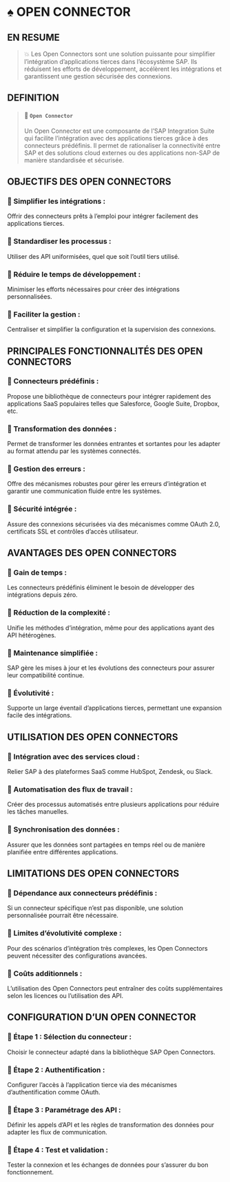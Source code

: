 # ♠ OPEN CONNECTOR

## EN RESUME

> :boom: Les Open Connectors sont une solution puissante pour simplifier l’intégration d’applications tierces dans l’écosystème SAP. Ils réduisent les efforts de développement, accélèrent les intégrations et garantissent une gestion sécurisée des connexions.

## DEFINITION

> #### :bookmark: `Open Connector`
>
> Un Open Connector est une composante de l’SAP Integration Suite qui facilite l’intégration avec des applications tierces grâce à des connecteurs prédéfinis.
> Il permet de rationaliser la connectivité entre SAP et des solutions cloud externes ou des applications non-SAP de manière standardisée et sécurisée.

## OBJECTIFS DES OPEN CONNECTORS

### :small_red_triangle_down: Simplifier les intégrations :

Offrir des connecteurs prêts à l’emploi pour intégrer facilement des applications tierces.

### :small_red_triangle_down: Standardiser les processus :

Utiliser des API uniformisées, quel que soit l’outil tiers utilisé.

### :small_red_triangle_down: Réduire le temps de développement :

Minimiser les efforts nécessaires pour créer des intégrations personnalisées.

### :small_red_triangle_down: Faciliter la gestion :

Centraliser et simplifier la configuration et la supervision des connexions.

## PRINCIPALES FONCTIONNALITÉS DES OPEN CONNECTORS

### :small_red_triangle_down: Connecteurs prédéfinis :

Propose une bibliothèque de connecteurs pour intégrer rapidement des applications SaaS populaires telles que Salesforce, Google Suite, Dropbox, etc.

### :small_red_triangle_down: Transformation des données :

Permet de transformer les données entrantes et sortantes pour les adapter au format attendu par les systèmes connectés.

### :small_red_triangle_down: Gestion des erreurs :

Offre des mécanismes robustes pour gérer les erreurs d’intégration et garantir une communication fluide entre les systèmes.

### :small_red_triangle_down: Sécurité intégrée :

Assure des connexions sécurisées via des mécanismes comme OAuth 2.0, certificats SSL et contrôles d’accès utilisateur.

## AVANTAGES DES OPEN CONNECTORS

### :small_red_triangle_down: Gain de temps :

Les connecteurs prédéfinis éliminent le besoin de développer des intégrations depuis zéro.

### :small_red_triangle_down: Réduction de la complexité :

Unifie les méthodes d’intégration, même pour des applications ayant des API hétérogènes.

### :small_red_triangle_down: Maintenance simplifiée :

SAP gère les mises à jour et les évolutions des connecteurs pour assurer leur compatibilité continue.

### :small_red_triangle_down: Évolutivité :

Supporte un large éventail d’applications tierces, permettant une expansion facile des intégrations.

## UTILISATION DES OPEN CONNECTORS

### :small_red_triangle_down: Intégration avec des services cloud :

Relier SAP à des plateformes SaaS comme HubSpot, Zendesk, ou Slack.

### :small_red_triangle_down: Automatisation des flux de travail :

Créer des processus automatisés entre plusieurs applications pour réduire les tâches manuelles.

### :small_red_triangle_down: Synchronisation des données :

Assurer que les données sont partagées en temps réel ou de manière planifiée entre différentes applications.

## LIMITATIONS DES OPEN CONNECTORS

### :small_red_triangle_down: Dépendance aux connecteurs prédéfinis :

Si un connecteur spécifique n’est pas disponible, une solution personnalisée pourrait être nécessaire.

### :small_red_triangle_down: Limites d’évolutivité complexe :

Pour des scénarios d’intégration très complexes, les Open Connectors peuvent nécessiter des configurations avancées.

### :small_red_triangle_down: Coûts additionnels :

L’utilisation des Open Connectors peut entraîner des coûts supplémentaires selon les licences ou l’utilisation des API.

## CONFIGURATION D’UN OPEN CONNECTOR

### :small_red_triangle_down: Étape 1 : Sélection du connecteur :

Choisir le connecteur adapté dans la bibliothèque SAP Open Connectors.

### :small_red_triangle_down: Étape 2 : Authentification :

Configurer l’accès à l’application tierce via des mécanismes d’authentification comme OAuth.

### :small_red_triangle_down: Étape 3 : Paramétrage des API :

Définir les appels d’API et les règles de transformation des données pour adapter les flux de communication.

### :small_red_triangle_down: Étape 4 : Test et validation :

Tester la connexion et les échanges de données pour s’assurer du bon fonctionnement.
